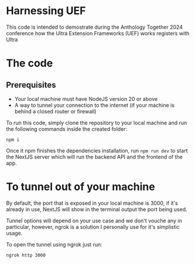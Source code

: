 # Harnessing UEF

This code is intended to demostrate during the Anthology Together 2024 conference how the Ultra Extension Frameworks (UEF) works registers with Ultra

# The code

## Prerequisites

- Your local machine must have NodeJS version 20 or above
- A way to tunnel your connection to the internet (if your machine is behind a closed router or firewall)

To run this code, simply clone the repository to your local machine and run the following commands inside the created folder:

```shell
npm i
```

Once it npm finishes the dependencies installation, run `npm run dev` to start the NextJS server which will run the backend API and the frontend of the app.

# To tunnel out of your machine

By default, the port that is exposed in your local machine is 3000, if it's already in use, NextJS will show in the terminal output the port being used.

Tunnel options will depend on your use case and we don't vouche any in particular, however, ngrok is a solution I personally use for it's simplistic usage.

To open the tunnel using ngrok just run:

`ngrok http 3000`

